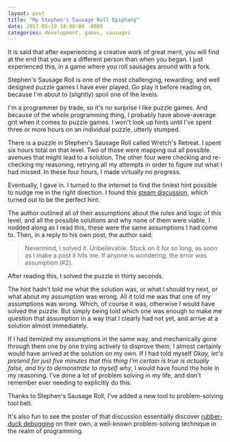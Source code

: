 ```yaml
---
layout: post
title: "My Stephen's Sausage Roll Epiphany"
date: 2017-05-19 18:00:00 -0800
categories: development, games, sausages
---
```


It is said that after experiencing a creative work of great merit, you will find at the end that you are a different person than when you began. I just experienced this, in a game where you roll sausages around with a fork.

Stephen's Sausage Roll is one of the most challenging, rewarding, and well designed puzzle games I have ever played. Go play it before reading on, because I'm about to (slightly) spoil one of the levels.

I'm a programmer by trade, so it's no surprise I like puzzle games. And because of the whole programming thing, I probably have above-average grit when it comes to puzzle games. I won't look up hints until I've spent three or more hours on an individual puzzle, utterly stumped.

There is a puzzle in Stephen's Sausage Roll called Wretch's Retreat. I spent six hours total on that level. Two of those were mapping out all possible avenues that might lead to a solution. The other four were checking and re-checking my reasoning, retrying all my attempts in order to figure out what I had missed. In these four hours, I made virtually no progress.

Eventually, I gave in. I turned to the internet to find the tiniest hint possible to nudge me in the right direction. I found this [steam discussion](https://steamcommunity.com/app/353540/discussions/0/357284767240671462/), which turned out to be the perfect hint.

The author outlined all of their assumptions about the rules and logic of this level, and all the possible solutions and why none of them were viable. I nodded along as I read this, these were the same assumptions I had come to. Then, in a reply to his own post, the author said:

> Nevermind, I solved it. Unbelievable. Stuck on it for so long, as soon as I make a post it hits me. If anyone is wondering, the error was assumption (#2).

After reading this, I solved the puzzle in thirty seconds.

The hint hadn't told me what the solution was, or what I should try next, or what about my assumption was wrong. All it told me was that one of my assumptions was wrong. Which, of course it was, otherwise I would have solved the puzzle. But simply being told which one was enough to make me question that assumption in a way that I clearly had not yet, and arrive at a solution almost immediately.

If I had itemized my assumptions in the same way, and mechanically gone through them one by one trying actively to disprove them, I almost certainly would have arrived at the solution on my own. If I had told myself *Okay, let's pretend for just five minutes that this thing I'm certain is true is actually false, and try to demonstrate to myself why*, I would have found the hole in my reasoning. I've done a lot of problem solving in my life, and don't remember ever needing to explicitly do this.

Thanks to Stephen's Sausage Roll, I've added a new tool to problem-solving tool belt.

It's also fun to see the poster of that discussion essentially discover [rubber-duck debugging](https://en.wikipedia.org/wiki/Rubber_duck_debugging) on their own, a well-known problem-solving technique in the realm of programming.
